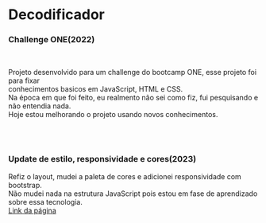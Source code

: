 <h1>Decodificador</h1>
 <h3>Challenge ONE(2022)</h3>
<br>
<p>Projeto desenvolvido para um challenge do bootcamp ONE, esse projeto foi para fixar<br>
 conhecimentos basicos em JavaScript, HTML e CSS. <br>
Na época em que foi feito, eu realmento não sei como fiz, fui pesquisando e não entendia nada.<br>
Hoje estou melhorando o projeto usando novos conhecimentos.</p>
<br>
<br>
<h3>Update de estilo, responsividade e cores(2023)</h3>
Refiz o layout, mudei a paleta de cores e adicionei responsividade com bootstrap.<br>
Não mudei nada na estrutura JavaScript pois estou em fase de aprendizado sobre essa tecnologia.<br>
<a href="https://desencriptador-two.vercel.app/">Link da página</a>
